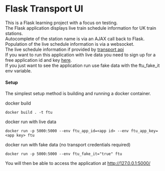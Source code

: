 # Flask Transport UI

This is a Flask learning project with a focus on testing.   
The Flask application displays live train schedule information for UK train stations.  
Autocomplete of the station name is via an AJAX call back to Flask.  
Population of the live schedule information is via a websocket.    
The live schedule information if provided by [transport api](https://www.transportapi.com/)  
If you want to run this application with live data you need to sign up for a free application id and key [here](https://www.transportapi.com/plans/).   
If you just want to see the application run use fake data with the ftu_fake_it env variable.

#### Setup

The simplest setup method is building and running a docker container.  

docker build
```console
docker build . -t ftu
```

docker run with live data
```console
docker run -p 5000:5000 --env ftu_app_id=<app id> --env ftu_app_key=<app key> ftu  
```

docker run with fake data (no transport credentials required)
```console
docker run -p 5000:5000 --env ftu_fake_it="true" ftu  
```

You will then be able to access the application at http://127.0.0.1:5000/
